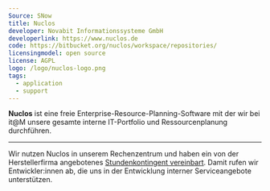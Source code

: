 ```yaml
---
Source: SNow
title: Nuclos
developer: Novabit Informationssysteme GmbH
developerlink: https://www.nuclos.de
code: https://bitbucket.org/nuclos/workspace/repositories/
licensingmodel: open source
license: AGPL
logo: /logo/nuclos-logo.png
tags:
  - application
  - support
---
```


**Nuclos** ist eine freie Enterprise-Resource-Planning-Software mit der wir bei it@M unsere gesamte interne IT-Portfolio und Ressourcenplanung durchführen.

---

Wir nutzen Nuclos in unserem Rechenzentrum und haben ein von der Herstellerfirma angebotenes [Stundenkontingent vereinbart](https://www.nuclos.de/support/).
Damit rufen wir Entwickler:innen ab, die uns in der Entwicklung interner Serviceangebote unterstützen.
